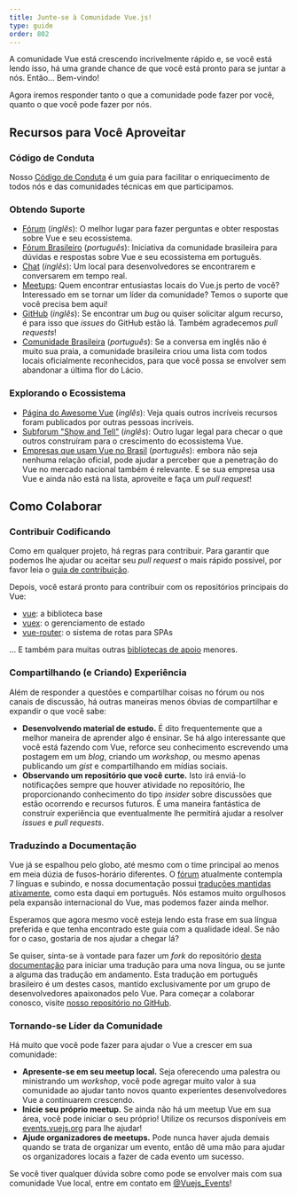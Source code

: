 ```yaml
---
title: Junte-se à Comunidade Vue.js!
type: guide
order: 802
---
```


A comunidade Vue está crescendo incrivelmente rápido e, se você está lendo isso, há uma grande chance de que você está pronto para se juntar a nós. Então... Bem-vindo!

Agora iremos responder tanto o que a comunidade pode fazer por você, quanto o que você pode fazer por nós.

## Recursos para Você Aproveitar

### Código de Conduta

Nosso [Código de Conduta](/coc) é um guia para facilitar o enriquecimento de todos nós e das comunidades técnicas em que participamos.

### Obtendo Suporte

- [Fórum](https://forum.vuejs.org/) (_inglês_): O melhor lugar para fazer perguntas e obter respostas sobre Vue e seu ecossistema.
- [Fórum Brasileiro](https://github.com/vuejs-br/forum) (_português_): Iniciativa da comunidade brasileira para dúvidas e respostas sobre Vue e seu ecossistema em português.
- [Chat](https://chat.vuejs.org/) (_inglês_): Um local para desenvolvedores se encontrarem e conversarem em tempo real.
- [Meetups](https://events.vuejs.org/meetups): Quem encontrar entusiastas locais do Vue.js perto de você? Interessado em se tornar um líder da comunidade? Temos o suporte que você precisa bem aqui!
- [GitHub](https://github.com/vuejs) (_inglês_): Se encontrar um _bug_ ou quiser solicitar algum recurso, é para isso que _issues_ do GitHub estão lá. Também agradecemos _pull requests_!
- [Comunidade Brasileira](https://github.com/vuejs-br/comunidades) (_português_): Se a conversa em inglês não é muito sua praia, a comunidade brasileira criou uma lista com todos locais oficialmente reconhecidos, para que você possa se envolver sem abandonar a última flor do Lácio.

### Explorando o Ecossistema

- [Página do Awesome Vue](https://github.com/vuejs/awesome-vue) (_inglês_): Veja quais outros incríveis recursos foram publicados por outras pessoas incríveis.
- [Subforum "Show and Tell"](http://forum.vuejs.org/c/show-and-tell) (_inglês_): Outro lugar legal para checar o que outros construíram para o crescimento do ecossistema Vue.
- [Empresas que usam Vue no Brasil](https://github.com/vuejs-br/empresas-que-usam-vue-no-brasil) (_português_): embora não seja nenhuma relação oficial, pode ajudar a perceber que a penetração do Vue no mercado nacional também é relevante. E se sua empresa usa Vue e ainda não está na lista, aproveite e faça um _pull request_!

## Como Colaborar

### Contribuir Codificando

Como em qualquer projeto, há regras para contribuir. Para garantir que podemos lhe ajudar ou aceitar seu _pull request_ o mais rápido possível, por favor leia o [guia de contribuição](https://github.com/vuejs/vue/blob/dev/.github/CONTRIBUTING.md).

Depois, você estará pronto para contribuir com os repositórios principais do Vue:

- [vue](https://github.com/vuejs/vue): a biblioteca base
- [vuex](https://github.com/vuejs/vuex): o gerenciamento de estado
- [vue-router](https://github.com/vuejs/vue-router): o sistema de rotas para SPAs

... E também para muitas outras [bibliotecas de apoio](https://github.com/vuejs) menores.

### Compartilhando (e Criando) Experiência

Além de responder a questões e compartilhar coisas no fórum ou nos canais de discussão, há outras maneiras menos óbvias de compartilhar e expandir o que você sabe:

- **Desenvolvendo material de estudo.** É dito frequentemente que a melhor maneira de aprender algo é ensinar. Se há algo interessante que você está fazendo com Vue, reforce seu conhecimento escrevendo uma postagem em um _blog_, criando um _workshop_, ou mesmo apenas publicando um _gist_ e compartilhando em mídias sociais.
- **Observando um repositório que você curte.** Isto irá enviá-lo notificações sempre que houver atividade no repositório, lhe proporcionando conhecimento do tipo _insider_ sobre discussões que estão ocorrendo e recursos futuros. É uma maneira fantástica de construir experiência que eventualmente lhe permitirá ajudar a resolver _issues_ e _pull requests_.

### Traduzindo a Documentação

Vue já se espalhou pelo globo, até mesmo com o time principal ao menos em meia dúzia de fusos-horário diferentes. O [fórum](http://forum.vuejs.org/) atualmente contempla 7 línguas e subindo, e nossa documentação possui [traduções mantidas ativamente](https://github.com/vuejs/vuejs.org#on-translations), como esta daqui em português. Nós estamos muito orgulhosos pela expansão internacional do Vue, mas podemos fazer ainda melhor.

Esperamos que agora mesmo você esteja lendo esta frase em sua língua preferida e que tenha encontrado este guia com a qualidade ideal. Se não for o caso, gostaria de nos ajudar a chegar lá?

Se quiser, sinta-se à vontade para fazer um _fork_ do repositório [desta documentação](https://github.com/vuejs/vuejs.org/) para iniciar uma tradução para uma nova língua, ou se junte a alguma das tradução em andamento. Esta tradução em português brasileiro é um destes casos, mantido exclusivamente por um grupo de desenvolvedores apaixonados pelo Vue. Para começar a colaborar conosco, visite [nosso repositório no GitHub](https://github.com/vuejs-br/br.vuejs.org/).

### Tornando-se Líder da Comunidade

Há muito que você pode fazer para ajudar o Vue a crescer em sua comunidade:

- **Apresente-se em seu meetup local.** Seja oferecendo uma palestra ou ministrando um _workshop_, você pode agregar muito valor à sua comunidade ao ajudar tanto novos quanto experientes desenvolvedores Vue a continuarem crescendo.
- **Inicie seu próprio meetup.** Se ainda não há um meetup Vue em sua área, você pode iniciar o seu próprio! Utilize os recursos disponíveis em [events.vuejs.org](https://events.vuejs.org/resources/#getting-started) para lhe ajudar!
- **Ajude organizadores de meetups.** Pode nunca haver ajuda demais quando se trata de organizar um evento, então dê uma mão para ajudar os organizadores locais a fazer de cada evento um sucesso.

Se você tiver qualquer dúvida sobre como pode se envolver mais com sua comunidade Vue local, entre em contato em [@Vuejs_Events](https://www.twitter.com/vuejs_events)!
